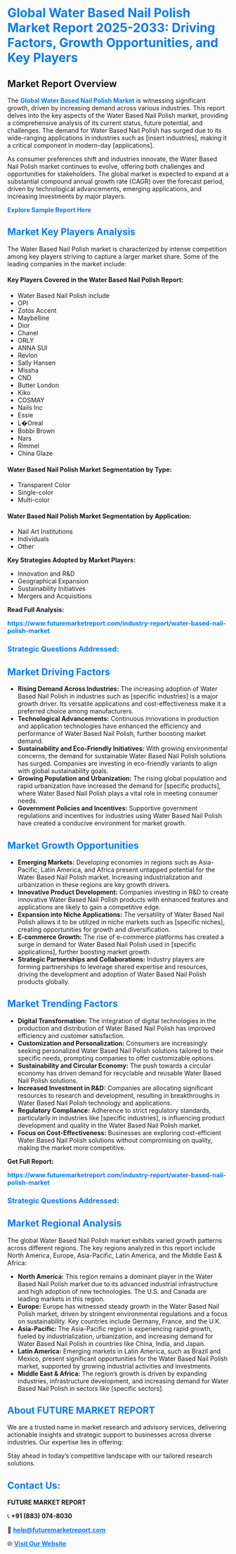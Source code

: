 <h1 style="color: #007BFF;">Global Water Based Nail Polish Market Report 2025-2033: Driving Factors, Growth Opportunities, and Key Players</h1>

<section id="overview">
<h2>Market Report Overview</h2>
<p>The <a href="https://www.futuremarketreport.com/industry-report/water-based-nail-polish-market" style="color: #007BFF; text-decoration: none;"><strong>Global Water Based Nail Polish Market</strong></a> is witnessing significant growth, driven by increasing demand across various industries. This report delves into the key aspects of the Water Based Nail Polish market, providing a comprehensive analysis of its current status, future potential, and challenges. The demand for Water Based Nail Polish has surged due to its wide-ranging applications in industries such as [insert industries], making it a critical component in modern-day [applications].</p>
<p>As consumer preferences shift and industries innovate, the Water Based Nail Polish market continues to evolve, offering both challenges and opportunities for stakeholders. The global market is expected to expand at a substantial compound annual growth rate (CAGR) over the forecast period, driven by technological advancements, emerging applications, and increasing investments by major players.</p>
</section>

<section id="overview">
<p><a href="https://www.futuremarketreport.com/request-sample/reportId=101346" style="color: #007BFF; text-decoration: none;"><strong>Explore Sample Report Here</strong></a></p>
</section>

<section id="key-players">
<h2 style="color: #007BFF;">Market Key Players Analysis</h2>
<p>The Water Based Nail Polish market is characterized by intense competition among key players striving to capture a larger market share. Some of the leading companies in the market include:</p>
<h4>Key Players Covered in the Water Based Nail Polish Report:</h4>
<ul><li>Water Based Nail Polish include</li><li>OPI</li><li>Zotos Accent</li><li>Maybelline</li><li>Dior</li><li>Chanel</li><li>ORLY</li><li>ANNA SUI</li><li>Revlon</li><li>Sally Hansen</li><li>Missha</li><li>CND</li><li>Butter London</li><li>Kiko</li><li>COSMAY</li><li>Nails Inc</li><li>Essie</li><li>L�Oreal</li><li>Bobbi Brown</li><li>Nars</li><li>Rimmel</li><li>China Glaze</li></ul>
<h4>Water Based Nail Polish Market Segmentation by Type:</h4>
<ul><li>Transparent Color</li><li>Single-color</li><li>Multi-color</li></ul>

<h4>Water Based Nail Polish Market Segmentation by Application:</h4>
<ul><li>Nail Art Institutions</li><li>Individuals</li><li>Other</li></ul>
<p><strong>Key Strategies Adopted by Market Players:</strong></p>
<ul>
<li>Innovation and R&D</li>
<li>Geographical Expansion</li>
<li>Sustainability Initiatives</li>
<li>Mergers and Acquisitions</li>
</ul>
</section>

<section>
<p><strong>Read Full Analysis: </strong></p><a href="https://www.futuremarketreport.com/industry-report/water-based-nail-polish-market" style="color: #007BFF; text-decoration: none;"><strong>https://www.futuremarketreport.com/industry-report/water-based-nail-polish-market</strong></a>
<h3 style="color: #007BFF;">Strategic Questions Addressed:</h3>
</section>

<section id="driving-factors">
<h2 style="color: #007BFF;">Market Driving Factors</h2>
<ul>
<li><strong>Rising Demand Across Industries:</strong> The increasing adoption of Water Based Nail Polish in industries such as [specific industries] is a major growth driver. Its versatile applications and cost-effectiveness make it a preferred choice among manufacturers.</li>
<li><strong>Technological Advancements:</strong> Continuous innovations in production and application technologies have enhanced the efficiency and performance of Water Based Nail Polish, further boosting market demand.</li>
<li><strong>Sustainability and Eco-Friendly Initiatives:</strong> With growing environmental concerns, the demand for sustainable Water Based Nail Polish solutions has surged. Companies are investing in eco-friendly variants to align with global sustainability goals.</li>
<li><strong>Growing Population and Urbanization:</strong> The rising global population and rapid urbanization have increased the demand for [specific products], where Water Based Nail Polish plays a vital role in meeting consumer needs.</li>
<li><strong>Government Policies and Incentives:</strong> Supportive government regulations and incentives for industries using Water Based Nail Polish have created a conducive environment for market growth.</li>
</ul>
</section>

<section id="growth-opportunities">
<h2 style="color: #007BFF;">Market Growth Opportunities</h2>
<ul>
<li><strong>Emerging Markets:</strong> Developing economies in regions such as Asia-Pacific, Latin America, and Africa present untapped potential for the Water Based Nail Polish market. Increasing industrialization and urbanization in these regions are key growth drivers.</li>
<li><strong>Innovative Product Development:</strong> Companies investing in R&D to create innovative Water Based Nail Polish products with enhanced features and applications are likely to gain a competitive edge.</li>
<li><strong>Expansion into Niche Applications:</strong> The versatility of Water Based Nail Polish allows it to be utilized in niche markets such as [specific niches], creating opportunities for growth and diversification.</li>
<li><strong>E-commerce Growth:</strong> The rise of e-commerce platforms has created a surge in demand for Water Based Nail Polish used in [specific applications], further boosting market growth.</li>
<li><strong>Strategic Partnerships and Collaborations:</strong> Industry players are forming partnerships to leverage shared expertise and resources, driving the development and adoption of Water Based Nail Polish products globally.</li>
</ul>
</section>

<section id="trending-factors">
<h2 style="color: #007BFF;">Market Trending Factors</h2>
<ul>
<li><strong>Digital Transformation:</strong> The integration of digital technologies in the production and distribution of Water Based Nail Polish has improved efficiency and customer satisfaction.</li>
<li><strong>Customization and Personalization:</strong> Consumers are increasingly seeking personalized Water Based Nail Polish solutions tailored to their specific needs, prompting companies to offer customizable options.</li>
<li><strong>Sustainability and Circular Economy:</strong> The push towards a circular economy has driven demand for recyclable and reusable Water Based Nail Polish solutions.</li>
<li><strong>Increased Investment in R&D:</strong> Companies are allocating significant resources to research and development, resulting in breakthroughs in Water Based Nail Polish technology and applications.</li>
<li><strong>Regulatory Compliance:</strong> Adherence to strict regulatory standards, particularly in industries like [specific industries], is influencing product development and quality in the Water Based Nail Polish market.</li>
<li><strong>Focus on Cost-Effectiveness:</strong> Businesses are exploring cost-efficient Water Based Nail Polish solutions without compromising on quality, making the market more competitive.</li>
</ul>
</section>

<section>
<p><strong>Get Full Report: </strong></p><a href="https://www.futuremarketreport.com/industry-report/water-based-nail-polish-market" style="color: #007BFF; text-decoration: none;"><strong>https://www.futuremarketreport.com/industry-report/water-based-nail-polish-market</strong></a>
<h3 style="color: #007BFF;">Strategic Questions Addressed:</h3>
</section>


<section id="regional-analysis">
<h2 style="color: #007BFF;">Market Regional Analysis</h2>
<p>The global Water Based Nail Polish market exhibits varied growth patterns across different regions. The key regions analyzed in this report include North America, Europe, Asia-Pacific, Latin America, and the Middle East & Africa:</p>
<ul>
<li><strong>North America:</strong> This region remains a dominant player in the Water Based Nail Polish market due to its advanced industrial infrastructure and high adoption of new technologies. The U.S. and Canada are leading markets in this region.</li>
<li><strong>Europe:</strong> Europe has witnessed steady growth in the Water Based Nail Polish market, driven by stringent environmental regulations and a focus on sustainability. Key countries include Germany, France, and the U.K.</li>
<li><strong>Asia-Pacific:</strong> The Asia-Pacific region is experiencing rapid growth, fueled by industrialization, urbanization, and increasing demand for Water Based Nail Polish in countries like China, India, and Japan.</li>
<li><strong>Latin America:</strong> Emerging markets in Latin America, such as Brazil and Mexico, present significant opportunities for the Water Based Nail Polish market, supported by growing industrial activities and investments.</li>
<li><strong>Middle East & Africa:</strong> The region’s growth is driven by expanding industries, infrastructure development, and increasing demand for Water Based Nail Polish in sectors like [specific sectors].</li>
</ul>
</section>

<footer>
<h2 style="color: #007BFF;">About FUTURE MARKET REPORT</h2>
<p>We are a trusted name in market research and advisory services, delivering actionable insights and strategic support to businesses across diverse industries. Our expertise lies in offering:</p>

<p>Stay ahead in today’s competitive landscape with our tailored research solutions.</p>

<h2 style="color: #007BFF;">Contact Us:</h2>
<p><strong>FUTURE MARKET REPORT</strong></p>
<p>📞 <strong>+91 (883) 074-8030</strong></p>
<p>📧 <strong><a href="mailto:help@futuremarketreport.com" style="color: #007BFF;">help@futuremarketreport.com</a></strong></p>
<p>🌐 <strong><a href="https://www.futuremarketreport.com/" style="color: #007BFF;">Visit Our Website</a></strong></p>
</footer>
